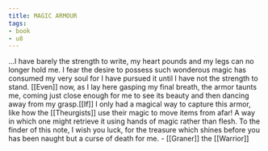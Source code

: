 ```yaml
---
title: MAGIC ARMOUR
tags:
- book
- u8
---
```


  
...I have barely the strength to write, my heart pounds and my legs can no longer hold me. I fear the desire to possess such wonderous magic has consumed my very soul for I have pursued it until I have not the strength to stand. [[Even]] now, as I lay here gasping my final breath, the armor taunts me, coming just close enough for me to see its beauty and then dancing away from my grasp.[[If]] I only had a magical way to capture this armor, like how the [[Theurgists]] use their magic to move items from afar! A way in which one might retrieve it using hands of magic rather than flesh. To the finder of this note, I wish you luck, for the treasure which shines before you has been naught but a curse of death for me. - [[Graner]] the [[Warrior]]  